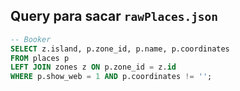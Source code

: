 ## Query para sacar `rawPlaces.json`

```sql
-- Booker
SELECT z.island, p.zone_id, p.name, p.coordinates
FROM places p
LEFT JOIN zones z ON p.zone_id = z.id 
WHERE p.show_web = 1 AND p.coordinates != '';
```
